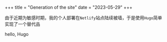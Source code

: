 +++
title = "Generation of the site"
date = "2023-05-29"
+++

由于近期为敏感时期，我的个人部署在`Netlify`站点陆续被墙，于是使用`Hugo`简单实现了一个替代品
<!--more-->

hello, Hugo